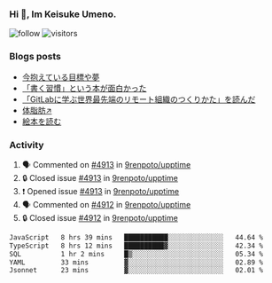 ### Hi 👋, Im Keisuke Umeno.

<!--
**9renpoto/9renpoto** is a ✨ _special_ ✨ repository because its `README.md` (this file) appears on your GitHub profile.

Here are some ideas to get you started:

- 🔭 I’m currently working on ...
- 🌱 I’m currently learning ...
- 👯 I’m looking to collaborate on ...
- 🤔 I’m looking for help with ...
- 💬 Ask me about ...
- 📫 How to reach me: ...
- 😄 Pronouns: ...
- ⚡ Fun fact: ...
-->

![follow](https://img.shields.io/github/followers/9renpoto?label=Follow&style=social)
![visitors](https://komarev.com/ghpvc/?username=9renpoto&label=Profile%20views&color=0e75b6&style=flat)

### Blogs posts

<!-- BLOG-POST-LIST:START -->
- [今抱えている目標や夢](https://9renpoto.win/entry/2024/12/02/objective)
- [「書く習慣」という本が面白かった](https://9renpoto.win/entry/2024/11/11/leave_a_feeling_sad)
- [「GitLabに学ぶ世界最先端のリモート組織のつくりかた」を読んだ](https://9renpoto.win/entry/2024/09/10/remote_organization)
- [体脂肪↗](https://9renpoto.win/entry/2024/08/12/gaining_fat)
- [絵本を読む](https://9renpoto.win/entry/2024/07/26/picture_book)
<!-- BLOG-POST-LIST:END -->

### Activity

<!--START_SECTION:activity-->
1. 🗣 Commented on [#4913](https://github.com/9renpoto/upptime/issues/4913#issuecomment-2561517191) in [9renpoto/upptime](https://github.com/9renpoto/upptime)
2. 🔒 Closed issue [#4913](https://github.com/9renpoto/upptime/issues/4913) in [9renpoto/upptime](https://github.com/9renpoto/upptime)
3. ❗ Opened issue [#4913](https://github.com/9renpoto/upptime/issues/4913) in [9renpoto/upptime](https://github.com/9renpoto/upptime)
4. 🗣 Commented on [#4912](https://github.com/9renpoto/upptime/issues/4912#issuecomment-2561493027) in [9renpoto/upptime](https://github.com/9renpoto/upptime)
5. 🔒 Closed issue [#4912](https://github.com/9renpoto/upptime/issues/4912) in [9renpoto/upptime](https://github.com/9renpoto/upptime)
<!--END_SECTION:activity-->

<!--START_SECTION:waka-->

```txt
JavaScript   8 hrs 39 mins   ███████████░░░░░░░░░░░░░░   44.64 %
TypeScript   8 hrs 12 mins   ██████████▓░░░░░░░░░░░░░░   42.34 %
SQL          1 hr 2 mins     █▒░░░░░░░░░░░░░░░░░░░░░░░   05.34 %
YAML         33 mins         ▓░░░░░░░░░░░░░░░░░░░░░░░░   02.89 %
Jsonnet      23 mins         ▓░░░░░░░░░░░░░░░░░░░░░░░░   02.01 %
```

<!--END_SECTION:waka-->
